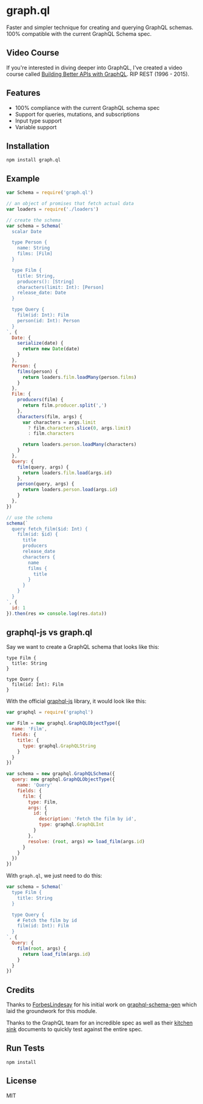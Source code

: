 
# graph.ql

  Faster and simpler technique for creating and querying GraphQL schemas. 100% compatible with the current GraphQL Schema spec.

## Video Course

  If you're interested in diving deeper into GraphQL, I've created a video course called [Building Better APIs with GraphQL](https://www.udemy.com/building-better-apis-with-graphql/?couponCode=RIPREST). RIP REST (1996 - 2015).

## Features

- 100% compliance with the current GraphQL schema spec
- Support for queries, mutations, and subscriptions
- Input type support
- Variable support

## Installation

```
npm install graph.ql
```

## Example

```js
var Schema = require('graph.ql')

// an object of promises that fetch actual data
var loaders = require('./loaders')

// create the schema
var schema = Schema(`
  scalar Date

  type Person {
    name: String
    films: [Film]
  }

  type Film {
    title: String,
    producers(): [String]
    characters(limit: Int): [Person]
    release_date: Date
  }

  type Query {
    film(id: Int): Film
    person(id: Int): Person
  }
`, {
  Date: {
    serialize(date) {
      return new Date(date)
    }
  },
  Person: {
    films(person) {
      return loaders.film.loadMany(person.films)
    }
  },
  Film: {
    producers(film) {
      return film.producer.split(',')
    },
    characters(film, args) {
      var characters = args.limit
        ? film.characters.slice(0, args.limit)
        : film.characters

      return loaders.person.loadMany(characters)
    }
  },
  Query: {
    film(query, args) {
      return loaders.film.load(args.id)
    },
    person(query, args) {
      return loaders.person.load(args.id)
    }
  },
})

// use the schema
schema(`
  query fetch_film($id: Int) {
    film(id: $id) {
      title
      producers
      release_date
      characters {
        name
        films {
          title
        }
      }
    }
  }
`, {
  id: 1
}).then(res => console.log(res.data))
```

## graphql-js vs graph.ql

Say we want to create a GraphQL schema that looks like this:

```
type Film {
  title: String
}

type Query {
  film(id: Int): Film
}
```

With the official [graphql-js](http://github.com/graphql/graphql-js) library, it would look like this:

```js
var graphql = require('graphql')

var Film = new graphql.GraphQLObjectType({
  name: 'Film',
  fields: {
    title: {
      type: graphql.GraphQLString
    }
  }
})

var schema = new graphql.GraphQLSchema({
  query: new graphql.GraphQLObjectType({
    name: 'Query'
    fields: {
      film: {
        type: Film,
        args: {
          id: {
            description: 'Fetch the film by id',
            type: graphql.GraphQLInt
          }
        },
        resolve: (root, args) => load_film(args.id)
      }
    }
  })
})
```

With `graph.ql`, we just need to do this:

```js
var schema = Schema(`
  type Film {
    title: String
  }

  type Query {
    # Fetch the film by id
    film(id: Int): Film
  }
`, {
  Query: {
    film(root, args) {
      return load_film(args.id)
    }
  }
})
```

## Credits

Thanks to [ForbesLindesay](https://github.com/ForbesLindesay) for his initial work on [graphql-schema-gen](https://github.com/ForbesLindesay/graphql-schema-gen) which laid the groundwork for this module.

Thanks to the GraphQL team for an incredible spec as well as their [kitchen sink](https://github.com/graphql/graphql-js/tree/master/src/language/__tests__) documents to quickly test against the entire spec.

## Run Tests

```
npm install
```

## License

MIT
